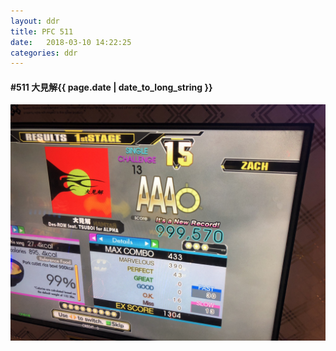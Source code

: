 ```yaml
---
layout: ddr
title: PFC 511
date:   2018-03-10 14:22:25
categories: ddr
---
```


#### **#511** 大見解<span class="pull-right">{{ page.date | date_to_long_string }}</span>
![](/images/pfc/511_大見解.jpg)
